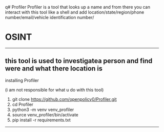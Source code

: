 q# Profiler
Profiler is a tool that looks up a name and from there you can interact with this tool like a shell and add location/state/region/phone number/email/vehicle identification number/ 


# OSINT
----------------------------------------------------------------------------------------------------------------------
this tool is used to investigatea person and find were and what there location is
----------------------------------------------------------------------------------------------------------------------

installing Profiler

(i am not responsible for what u do with this tool)


1. git clone https://github.com/openpolicy0/Profiler.git
2. cd Profiler 
3. python3 -m venv venv_profiler
4. source venv_profiler/bin/activate
5. pip install -r requirements.txt 

----------------------------------------------------------------------------------------------------------------------
